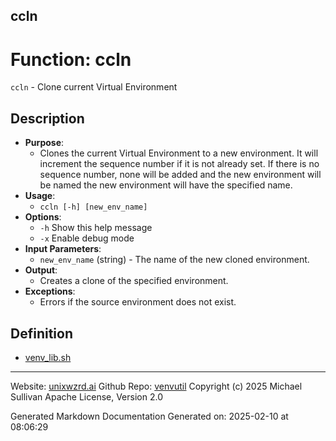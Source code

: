 ## ccln
# Function: ccln
`ccln` - Clone current Virtual Environment
## Description
- **Purpose**: 
  - Clones the current Virtual Environment to a new environment. It will
    increment the sequence number if it is not already set. If there is no
    sequence number, none will be added and the new environment will be named
    the new environment will have the specified name.
- **Usage**: 
  - `ccln [-h] [new_env_name]`
- **Options**: 
  - `-h`   Show this help message
  - `-x`   Enable debug mode
- **Input Parameters**: 
  - `new_env_name` (string) - The name of the new cloned environment.
- **Output**: 
  - Creates a clone of the specified environment.
- **Exceptions**: 
  - Errors if the source environment does not exist.

## Definition 

* [venv_lib.sh](../venv_lib_sh.md)
---

Website: [unixwzrd.ai](https://unixwzrd.ai)
Github Repo: [venvutil](https://github.com/unixwzrd/venvutil)
Copyright (c) 2025 Michael Sullivan
Apache License, Version 2.0

Generated Markdown Documentation
Generated on: 2025-02-10 at 08:06:29

